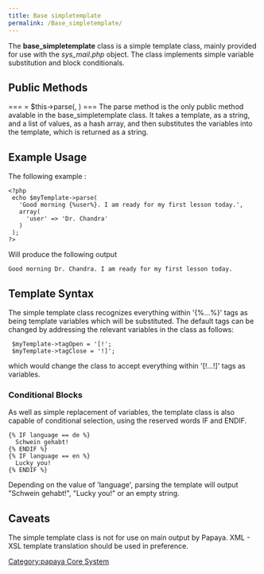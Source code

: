 ```yaml
---
title: Base simpletemplate
permalink: /Base_simpletemplate/
---
```


The **base_simpletemplate** class is a simple template class, mainly provided for use with the *sys_mail.php* object. The class implements simple variable substitution and block conditionals.

Public Methods
--------------

=== <string> = \$this-\>parse(<string>, <array>) === The parse method is the only public method avalable in the base_simpletemplate class. It takes a template, as a string, and a list of values, as a hash array, and then substitutes the variables into the template, which is returned as a string.

Example Usage
-------------

The following example :

    <?php
     echo $myTemplate->parse(
       'Good morning {%user%}. I am ready for my first lesson today.',
       array(
         'user' => 'Dr. Chandra'
       )
     );
    ?>

Will produce the following output

    Good morning Dr. Chandra. I am ready for my first lesson today.

Template Syntax
---------------

The simple template class recognizes everything within '{%...%}' tags as being template variables which will be substituted. The default tags can be changed by addressing the relevant variables in the class as follows:

     $myTemplate->tagOpen = '[!';
     $myTemplate->tagClose = '!]';

which would change the class to accept everything within '[!...!]' tags as variables.

### Conditional Blocks

As well as simple replacement of variables, the template class is also capable of conditional selection, using the reserved words IF and ENDIF.

    {% IF language == de %}
      Schwein gehabt!
    {% ENDIF %}
    {% IF language == en %}
      Lucky you!
    {% ENDIF %}

Depending on the value of 'language', parsing the template will output "Schwein gehabt!", "Lucky you!" or an empty string.

Caveats
-------

The simple template class is not for use on main output by Papaya. XML - XSL template translation should be used in preference.

[Category:papaya Core System](/Category:papaya_Core_System "wikilink")